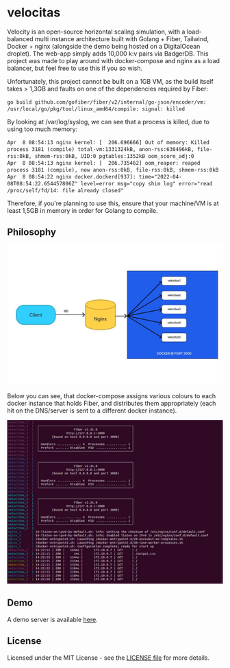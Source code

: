 # velocitas

Velocity is an open-source horizontal scaling simulation, with a load-balanced multi instance architecture built with Golang + Fiber, Tailwind, Docker + nginx (alongside the demo being hosted on a DigitalOcean droplet). The web-app simply adds 10,000 k:v pairs via BadgerDB. This project was made to play around with docker-compose and nginx as a load balancer, but feel free to use this if you so wish.

Unfortunately, this project cannot be built on a 1GB VM, as the build itself takes > 1,3GB and faults on one of the dependencies required by Fiber:

```
go build github.com/gofiber/fiber/v2/internal/go-json/encoder/vm: /usr/local/go/pkg/tool/linux_amd64/compile: signal: killed
```

By looking at /var/log/syslog, we can see that a process is killed, due to using too much memory:

```
Apr  8 08:54:13 nginx kernel: [  206.696666] Out of memory: Killed process 3181 (compile) total-vm:1331324kB, anon-rss:630496kB, file-rss:0kB, shmem-rss:0kB, UID:0 pgtables:1352kB oom_score_adj:0
Apr  8 08:54:13 nginx kernel: [  206.735462] oom_reaper: reaped process 3181 (compile), now anon-rss:0kB, file-rss:0kB, shmem-rss:0kB
Apr  8 08:54:22 nginx docker.dockerd[937]: time="2022-04-08T08:54:22.654457806Z" level=error msg="copy shim log" error="read /proc/self/fd/14: file already closed"
```

Therefore, if you're planning to use this, ensure that your machine/VM is at least 1,5GB in memory in order for Golang to compile.

## Philosophy

![nginx diagram](https://github.com/k9mil/velocitas/blob/master/demo/demo_scaling.JPG?raw=true)

Below you can see, that docker-compose assigns various colours to each docker instance that holds Fiber, and distributes them appropriately (each hit on the DNS/server is sent to a different docker instance).

![instances diagram](https://github.com/k9mil/velocitas/blob/master/demo/velocitas_instances.JPG?raw=true)

## Demo

A demo server is available [here](http://46.101.62.143/).

## License

Licensed under the MIT License - see the [LICENSE file](https://github.com/flash-shell/flash/blob/master/LICENSE) for more details.